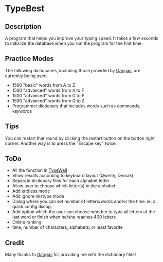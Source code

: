 TypeBest
========

Description
-----------
A program that helps you improve your typing speed. It takes a few seconds to
initialize the database when you run the program for the first time.

Practice Modes
--------------
The following dictionaries, including those provided by
[Gangas](http://www.twfan.com/), are currently being used.

* 1500 "basic" words from A to Z
* 1500 "advanced" words from A to F
* 1500 "advanced" words from G to P
* 1500 "advanced" words from Q to Z
* Programmer dictionary that includes words such as commands, keywords

Tips
----
You can restart that round by clicking the restart button on the botton right
corner. Another way is to press the "Escape key" twice.

ToDo
----
* All the function in [TypeWell](http://members.jcom.home.ne.jp/gangas2/download.html)
* Show results according to keyboard layout (Qwerty, Dvorak)
* Separate dictionary files for each alphabet letter
* Allow user to choose which letter(s) in the alphabet
* Add endless mode
* Add ignore mistype mode
* Dialog where you can set number of letters/words and/or the time. ie, a quick config dialog.
* Add option which the user can choose whether to type all letters of the last
  word or finish when he/she reaches 400 letters
* Online ranking
* time, number of characters, alphabets, or least favorite

Credit
------
Many thanks to [Gangas](http://www.twfan.com/) for providing me with the dictionary files!
